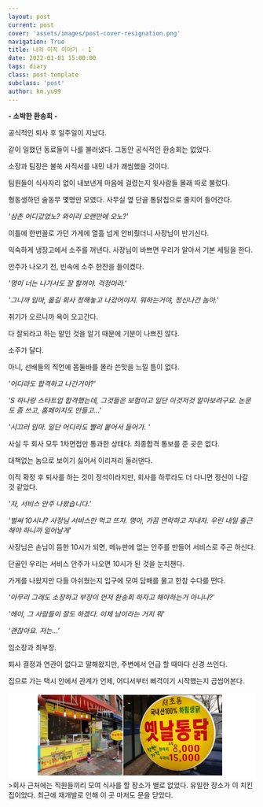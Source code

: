```yaml
---
layout: post
current: post
cover: 'assets/images/post-cover-resignation.png'
navigation: True
title: 나의 이직 이야기 - 1
date: 2022-01-01 15:00:00
tags: diary
class: post-template
subclass: 'post'
author: km.yu99
---
```


**- 소박한 환송회 -**



공식적인 퇴사 후 일주일이 지났다.

같이 일했던 동료들이 나를 불러냈다. 그동안 공식적인 환송회는 없었다.

소장과 팀장은 불쑥 사직서를 내민 내가 괘씸했을 것이다.

팀원들이 식사자리 없이 내보낸게 마음에 걸렸는지 윗사람들 몰래 따로 불렀다.



형동생하던 술동무 몇명만 모였다. 사무실 옆 단골 통닭집으로 줄지어 들어간다.

*'삼촌 어디갔었노? 와이리 오랜만에 오노?'*



이틀에 한번꼴로 가던 가게에 열흘 넘게 안비췄더니 사장님이 반기신다.

익숙하게 냉장고에서 소주를 꺼낸다. 사장님이 바쁘면 우리가 알아서 기본 세팅을 한다.

안주가 나오기 전, 빈속에 소주 한잔을 들이켰다.

*'명이 너는 나가서도 잘 할꺼야. 걱정마라.'*

*'그니까 임마, 옮길 회사 정해놓고 나갔어야지. 뭐하는거야, 정신나간 놈아.'*



취기가 오르니까 욕이 오고간다.

다 잘되라고 하는 말인 것을 알기 때문에 기분이 나쁘진 않다.



소주가 달다.

아니, 선배들의 직언에 몸둘바를 몰라 쓴맛을 느낄 틈이 없다.

*'어디라도 합격하고 나간거야?'*

*'S 하나랑 스타트업 합격했는데, 그것들은 보험이고 일단 이것저것 알아보려구요. 논문도 좀 쓰고, 홈페이지도 만들고...'*

*'시끄러 임마. 일단 어디라도 빨리 붙어서 들어가. '*



사실 두 회사 모두 1차면접만 통과한 상태다. 최종합격 통보를 준 곳은 없다.

대책없는 놈으로 보이기 싫어서 이리저리 둘러댄다.

이직 확정 후 퇴사를 하는 것이 정석이라지만, 회사를 하루라도 더 다니면 정신이 나갈 것 같았다.

*'자, 서비스 안주 나왔습니다.'*

*'벌써 10시냐? 사장님 서비스만 먹고 뜨자. 명아, 가끔 연락하고 지내자. 우린 내일 출근해야 하니까 일어날게'*

사장님은 손님이 뜸한 10시가 되면, 메뉴판에 없는 안주를 만들어 서비스로 주곤 하신다.

단골인 우리는 서비스 안주가 나오면 10시가 된 것을 눈치챈다.



가게를 나왔지만 다들 아쉬웠는지 입구에 모여 담배를 물고 한참 수다를 떤다.

*'아무리 그래도 소장하고 부장이 먼저 환송회 하자고 해야하는거 아니냐?'*

*'에이, 그 사람들이 잘도 하겠다. 이제 남이라는 거지 뭐'*

*'괜찮아요. 저는...'*



임소장과 최부장.

퇴사 결정과 연관이 없다고 말해왔지만, 주변에서 언급 할 때마다 신경 쓰인다.

집으로 가는 택시 안에서 관계가 언제, 어디서부터 삐걱이기 시작했는지 곱씹어본다.

<img src="assets/images/2022-01-01-story2/story02.01.jpg">
>회사 근처에는 직원들끼리 모여 식사를 할 장소가 별로 없었다.  
유일한 장소가 이 치킨집이었다.  
최근에 재개발로 인해 이 곳 마저도 문을 닫았다.  



